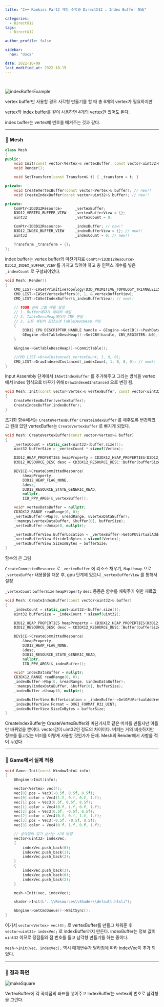 ```yaml
---
title: "C++ Rookiss Part2 게임 수학과 DirectX12 : Index Buffer 복습"

categories:
  - DirectX12
tags:
  - DirectX12

author_profile: false

sidebar:
  nav: "docs"

date: 2022-10-09
last_modified_at: 2022-10-15
---
```


<br>

![indexBufferExample](../../assets/images/indexBufferExample.png)

vertex buffer만 사용할 경우 사각형 만들기를 할 때 총 6개의 vertex가 필요하지만

vertex와 index buffer를 같이 사용하면 4개의 vertex만 있어도 된다.

index buffer는 vertex에 번호를 매겨주는 것과 같다.

---

### 🚀 Mesh

```cpp
class Mesh
{
public:
	void Init(const vector<Vertex>& vertexBuffer, const vector<uint32>& indexBuffer); // mod!!
	void Render();

	void SetTransform(const Transform& t) { _transform = t; }

private:
	void CreateVertexBuffer(const vector<Vertex>& buffer); // new!!
	void CreateIndexBuffer(const vector<uint32>& buffer); // new!!

private:
	ComPtr<ID3D12Resource>		_vertexBuffer;
	D3D12_VERTEX_BUFFER_VIEW	_vertexBufferView = {};
	uint32						_vertexCount = 0;

	ComPtr<ID3D12Resource>		_indexBuffer; // new!!
	D3D12_INDEX_BUFFER_VIEW		_indexBufferView = {}; // new!!
	uint32						_indexCount = 0; // new!!

	Transform _transform = {};
};
```

index buffer는 vertex buffer와 마찬가지로 `ComPtr<ID3D12Resource>` `D3D12_INDEX_BUFFER_VIEW` 를 가지고 있어야 하고 총 인덱스 개수를 넣은 `_indexCount` 로 구성되어있다.

```cpp
void Mesh::Render()
{
	CMD_LIST->IASetPrimitiveTopology(D3D_PRIMITIVE_TOPOLOGY_TRIANGLELIST);
	CMD_LIST->IASetVertexBuffers(0, 1, &_vertexBufferView);
	CMD_LIST->IASetIndexBuffer(&_indexBufferView); // new!!

	// TODO 진짜 그릴 애들 설정
	// 1. Buffer에다가 데이터 세팅
	// 2. TableDescHeap에다가 CBV 전달
	// 3. 모든 세팅이 끝났으면 TableDescHeap 커밋
	{
		D3D12_CPU_DESCRIPTOR_HANDLE handle = GEngine->GetCB()->PushData(0, &_transform, sizeof(_transform));
		GEngine->GetTableDescHeap()->SetCBV(handle, CBV_REGISTER::b0);
	}

	GEngine->GetTableDescHeap()->CommitTable();

	//CMD_LIST->DrawInstanced(_vertexCount, 1, 0, 0);
	CMD_LIST->DrawIndexedInstanced(_indexCount, 1, 0, 0, 0); // new!!
}
```

Input Assembly 단계에서 `IASetIndexBuffer` 를 추가해주고 그리는 방식을 vertex에서 index 형식으로 바꾸기 위해 `DrawIndexedInstanced` 으로 변경 됨.

```cpp
void Mesh::Init(const vector<Vertex>& vertexBuffer, const vector<uint32>& indexBuffer)
{
	CreateVertexBuffer(vertexBuffer);
	CreateIndexBuffer(indexBuffer);
}
```

초기화 함수에서는 `CreateVertexBuffer` `CreateIndexBuffer` 를 해주도록 변경하였고 원래 있던 vertexBuffer는 `CreateVertexBuffer` 로 빠지게 되었다.

```cpp
void Mesh::CreateVertexBuffer(const vector<Vertex>& buffer)
{
	_vertexCount = static_cast<uint32>(buffer.size());
	uint32 bufferSize = _vertexCount * sizeof(Vertex);

	D3D12_HEAP_PROPERTIES heapProperty = CD3DX12_HEAP_PROPERTIES(D3D12_HEAP_TYPE_UPLOAD);
	D3D12_RESOURCE_DESC desc = CD3DX12_RESOURCE_DESC::Buffer(bufferSize);

	DEVICE->CreateCommittedResource(
		&heapProperty,
		D3D12_HEAP_FLAG_NONE,
		&desc,
		D3D12_RESOURCE_STATE_GENERIC_READ,
		nullptr,
		IID_PPV_ARGS(&_vertexBuffer));

	void* vertexDataBuffer = nullptr;
	CD3DX12_RANGE readRange(0, 0);
	_vertexBuffer->Map(0, &readRange, &vertexDataBuffer);
	::memcpy(vertexDataBuffer, &buffer[0], bufferSize);
	_vertexBuffer->Unmap(0, nullptr);

	_vertexBufferView.BufferLocation = _vertexBuffer->GetGPUVirtualAddress();
	_vertexBufferView.StrideInBytes = sizeof(Vertex);
	_vertexBufferView.SizeInBytes = bufferSize;
}
```

함수의 큰 그림

`CreateCommittedResource` 로 `_vertexBuffer` 에 리소스 채우기, `Map` `Unmap` 으로 `_vertexBuffer` 내용물을 채운 후, gpu 단계에 있으니 `_vertexBufferView` 를 통해서 설정

`_vertexCount` `bufferSize` `heapProperty` `desc` 등등은 함수를 채워주기 위한 재료값

```cpp
void Mesh::CreateIndexBuffer(const vector<uint32>& buffer)
{
	_indexCount = static_cast<uint32>(buffer.size());
	uint32 bufferSize = _indexCount * sizeof(uint32);

	D3D12_HEAP_PROPERTIES heapProperty = CD3DX12_HEAP_PROPERTIES(D3D12_HEAP_TYPE_UPLOAD);
	D3D12_RESOURCE_DESC desc = CD3DX12_RESOURCE_DESC::Buffer(bufferSize);

	DEVICE->CreateCommittedResource(
		&heapProperty,
		D3D12_HEAP_FLAG_NONE,
		&desc,
		D3D12_RESOURCE_STATE_GENERIC_READ,
		nullptr,
		IID_PPV_ARGS(&_indexBuffer));

	void* indexDataBuffer = nullptr;
	CD3DX12_RANGE readRange(0, 0);
	_indexBuffer->Map(0, &readRange, &indexDataBuffer);
	::memcpy(indexDataBuffer, &buffer[0], bufferSize);
	_indexBuffer->Unmap(0, nullptr);

	_indexBufferView.BufferLocation = _indexBuffer->GetGPUVirtualAddress();
	_indexBufferView.Format = DXGI_FORMAT_R32_UINT;
	_indexBufferView.SizeInBytes = bufferSize;
}
```

CreateIndexBuffer는 CreateVertexBuffer와 마찬가지로 같은 버퍼를 만들지만 이름만 바뀌었을 뿐이다. vector값이 uint32인 정도의 차이이다. 버퍼는 거의 비슷하지만 정보를 들고있는 버퍼를 어떻게 사용할 것인가가 문제. Mesh의 Render에서 사항을 적어 두었다.

---

### 🚀 Game에서 실제 적용

```cpp
void Game::Init(const WindowInfo& info)
{
	GEngine->Init(info);

	vector<Vertex> vec(4);
	vec[0].pos = Vec3(-0.5f, 0.5f, 0.5f);
	vec[0].color = Vec4(1.f, 0.f, 0.f, 1.f);
	vec[1].pos = Vec3(0.5f, 0.5f, 0.5f);
	vec[1].color = Vec4(0.f, 1.f, 0.f, 1.f);
	vec[2].pos = Vec3(0.5f, -0.5f, 0.5f);
	vec[2].color = Vec4(0.f, 0.f, 1.f, 1.f);
	vec[3].pos = Vec3(-0.5f, -0.5f, 0.5f);
	vec[3].color = Vec4(0.f, 1.f, 0.f, 1.f);

	// 삼각형의 감기 순서는 시계 방향
	vector<uint32> indexVec;
	{
		indexVec.push_back(0);
		indexVec.push_back(1);
		indexVec.push_back(2);
	}
	{
		indexVec.push_back(3);
		indexVec.push_back(0);
		indexVec.push_back(2);
	}

	mesh->Init(vec, indexVec);

	shader->Init(L"..\\Resources\\Shader\\default.hlsli");

	GEngine->GetCmdQueue()->WaitSync();
}
```

여기서 `vector<Vertex> vec(4);` 로 vertexBuffer를 만들고 채워준 후 `vector<uint32> indexVec;` 로 indexBuffer까지 만든다. indexBuffer는 정보 값이 `uint32` 이므로 정점들의 점 번호를 들고 삼각형 만들기를 하는 중이다.

`mesh->Init(vec, indexVec);` 역시 매개변수가 달라짐에 따라 indexVec이 추가 되었다.

---

### 🚀 결과 화면

![makeSquare](../../assets/images/makeSquare.png)

VertexBuffer에 각 꼭지점의 좌표를 넣어주고 IndexBuffer는 vertex의 번호로 삼각형을 그린다.
